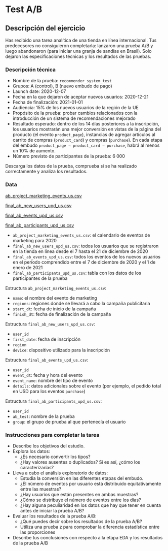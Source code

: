 # **Test A/B**

## **Descripción del ejercicio**

Has recibido una tarea analítica de una tienda en línea internacional. Tus predecesores no consiguieron completarla: lanzaron una prueba A/B y luego abandonaron (para iniciar una granja de sandías en Brasil). Solo dejaron las especificaciones técnicas y los resultados de las pruebas.

### Descripción técnica

- Nombre de la prueba: `recommender_system_test`
- Grupos: А (control), B (nuevo embudo de pago)
- Launch date: 2020-12-07
- Fecha en la que dejaron de aceptar nuevos usuarios: 2020-12-21
- Fecha de finalización: 2021-01-01
- Audiencia: 15% de los nuevos usuarios de la región de la UE
- Propósito de la prueba: probar cambios relacionados con la introducción de un sistema de recomendaciones mejorado
- Resultado esperado: dentro de los 14 días posteriores a la inscripción, los usuarios mostrarán una mejor conversión en vistas de la página del producto (el evento `product_page`), instancias de agregar artículos al carrito de compras (`product_card`) y compras (`purchase`). En cada etapa del embudo `product_page → product_card → purchase`, habrá al menos un 10% de aumento.
- Número previsto de participantes de la prueba: 6 000

Descarga los datos de la prueba, comprueba si se ha realizado correctamente y analiza los resultados.

### Data

[ab_project_marketing_events_us.csv](https://s3-us-west-2.amazonaws.com/secure.notion-static.com/0fe62c32-aa77-49a5-8a8b-007bd5b2412e/ab_project_marketing_events_us_(1).csv)

[final_ab_new_users_upd_us.csv](https://s3-us-west-2.amazonaws.com/secure.notion-static.com/6be71a24-aa02-41c6-8588-9f89ee459d65/final_ab_new_users_upd_us.csv)

[final_ab_events_upd_us.csv](https://s3-us-west-2.amazonaws.com/secure.notion-static.com/bded79e7-4918-453d-9259-4fcac87163e3/final_ab_events_upd_us.csv)

[final_ab_participants_upd_us.csv](https://s3-us-west-2.amazonaws.com/secure.notion-static.com/ec5c9f7b-86f7-4d00-89ed-e36b34f7be09/final_ab_participants_upd_us.csv)

- `ab_project_marketing_events_us.csv`: el calendario de eventos de marketing para 2020
- `final_ab_new_users_upd_us.csv`: todos los usuarios que se registraron en la tienda en línea desde el 7 hasta el 21 de diciembre de 2020
- `final_ab_events_upd_us.csv`: todos los eventos de los nuevos usuarios en el período comprendido entre el 7 de diciembre de 2020 y el 1 de enero de 2021
- `final_ab_participants_upd_us.csv`: tabla con los datos de los participantes de la prueba

Estructura `ab_project_marketing_events_us.csv`:

- `name`: el nombre del evento de marketing
- `regions`: regiones donde se llevará a cabo la campaña publicitaria
- `start_dt`: fecha de inicio de la campaña
- `finish_dt`: fecha de finalización de la campaña

Estructura `final_ab_new_users_upd_us.csv`:

- `user_id`
- `first_date`: fecha de inscripción
- `region`
- `device`: dispositivo utilizado para la inscripción

Estructura `final_ab_events_upd_us.csv`:

- `user_id`
- `event_dt`: fecha y hora del evento
- `event_name`: nombre del tipo de evento
- `details`: datos adicionales sobre el evento (por ejemplo, el pedido total en USD para los eventos `purchase`)

Estructura `final_ab_participants_upd_us.csv`:

- `user_id`
- `ab_test`: nombre de la prueba
- `group`: el grupo de prueba al que pertenecía el usuario

### Instrucciones para completar la tarea

- Describe los objetivos del estudio.
- Explora los datos:
    - ¿Es necesario convertir los tipos?
    - ¿Hay valores ausentes o duplicados? Si es así, ¿cómo los caracterizarías?
- Lleva a cabo el análisis exploratorio de datos:
    - Estudia la conversión en las diferentes etapas del embudo.
    - ¿El número de eventos por usuario está distribuido equitativamente entre las muestras?
    - ¿Hay usuarios que están presentes en ambas muestras?
    - ¿Cómo se distribuye el número de eventos entre los días?
    - ¿Hay alguna peculiaridad en los datos que hay que tener en cuenta antes de iniciar la prueba A/B?
- Evaluar los resultados de la prueba A/B:
    - ¿Qué puedes decir sobre los resultados de la prueba A/B?
    - Utiliza una prueba z para comprobar la diferencia estadística entre las proporciones
- Describe tus conclusiones con respecto a la etapa EDA y los resultados de la prueba A/B